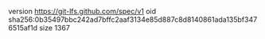 version https://git-lfs.github.com/spec/v1
oid sha256:0b35497bbc242ad7bffc2aaf3134e85d887c8d8140861ada135bf3476515af1d
size 1367
